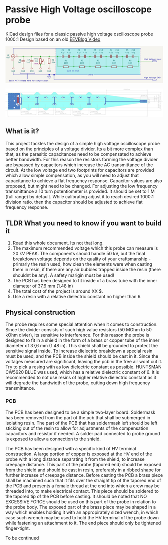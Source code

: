 # Passive High Voltage oscilloscope probe
KiCad design files for a classic passive high voltage oscilloscope probe 1000:1
Design based on an old [EEVBlog Video](https://www.youtube.com/watch?v=jUvSP3BQpvs)

![A drawing of the schematic of the probe](/images/schematic-basic.jpeg)

![A drawing of the PCB of the probe](/images/pcb-basic.jpeg)

## What is it?
This project tackles the design of a simple high voltage oscilloscope probe based on the principles of a voltage divider. Its a bit more complex than that, as the parasitic capacitances need to be compensated to achieve better bandwidth. For this reason the resistors forming the voltage divider are bypassed by capacitors which increase the AC transmittance of the circuit. At the low voltage end two footprints for capacitors are provided which allow simple compensation, as you will need to adjust that capacitance to achieve a flat frequency response. Capacitor values are also proposed, but might need to be changed.
For adjusting the low frequency transmittance a 10 turn potentiometer is provided. It should be set to 1 M (full range) by default. While calibrating adjust it to reach desired 1000:1 division ratio. then the capacitor should be adjusted to achieve flat frequency response.


## TLDR What you need to know if you want to build it
1. Read this whole document. Its not that long.
2. The maximum recommended voltage which this probe can measure is 20 kV PEAK. The components should handle 50 kV, but the final breakdown voltage depends on the quality of your craftsmanship - primarly the resin used, how clean the elements were when casting them in resin, if there are any air bubbles trapped inside the resin (there shouldnt be any). A safety marigin must be used!
3. The PCB has been designed to fit inside of a brass tube with the inner diameter of 37,6 mm (1.48 in)
4. The total cost of the project is around XX $.
5. Use a resin with a relative dielectric constant no higher than 6.

## Physical construction

The probe requires some special attention when it comes to construction. Since the divider consists of such high value resistors (50 MOhm to 50 kOhm divier), its sensitive to interference. For this reason the probe is designed to fit in a shield in the form of a brass or copper tube of the inner diameter of 37,6 mm (1.48 in). This shield shall be grounded to protect the sensitive signal inside. To increase dielectric breakdown a special resin must be used, and the PCB inside the shield should be cast in it. Since the voltages measured are significant, leaving the pcb in the free air wont cut it. Try to pick a resing with as low dielectric constant as possible. HUNTSMAN CW5620 BLUE was used, which has a relative dielectric constant of 6. It is recommended to not use resins of higher relative dielectric constant as it will degrade the bandwidth of the probe, cutting down high frequency transmittance.

### PCB

The PCB has been designed to be a simple two-layer board. Soldermask has been removed from the part of the pcb that shall be submerged in isolating resin. The part of the PCB that has soldermask left should be left sticking out of the resin to allow for adjustments of the compensation capacitors and resistor if needed. A solder pad connected to probe ground is exposed to allow a connection to the shield.

The PCB has been designed with a specific kind of HV terminal construction. A large portion of copper is exposed at the HV end of the probe with a long distance separating it from the shield, to increase creepage distance. This part of the probe (tapored end) should be exposed from the shield and should be cast in resin, preferably in a ribbed shape for further increase of creepage distance. Before casting the PCB a brass piece shall be machined such that it fits over the straight tip of the tapored end of the PCB and presents a female thread at the end into which a crew may be threaded into, to make electrical contact. This piece should be soldered to the tapored tip of the PCB before casting. It should be noted that NO EXCESSIVE FORCE should be used on this part of the probe in relation to the probe body. The exposed part of the brass piece may be shaped in a way which enables holding it with an appropirately sized wrench, in which case such wrench may be used to hold the HV terminal of the probe down while fastening an attachment to it. The end piece should only be tightened finger-tight.

To be continued
